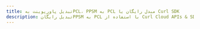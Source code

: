 ---title: تبدیل پاورپوینت بهPCL، PPSM به PCL مبدل رایگان یا Curl SDKdescription: تبدیل رایگانPPSM به PCL با استفاده از Curl Cloud APIs & SDK. همچنین اسناد Microsoft PowerPoint را در Cloud ایجاد، ویرایش و رندر کنید.---